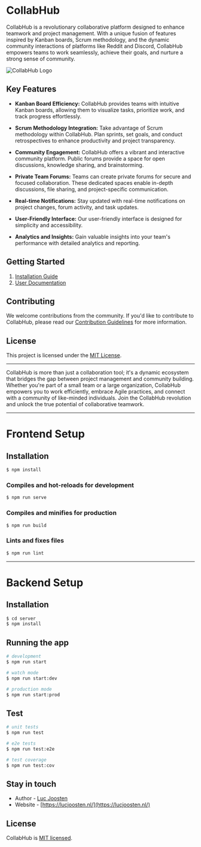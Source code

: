 # CollabHub

CollabHub is a revolutionary collaborative platform designed to enhance teamwork and project management. With a unique fusion of features inspired by Kanban boards, Scrum methodology, and the dynamic community interactions of platforms like Reddit and Discord, CollabHub empowers teams to work seamlessly, achieve their goals, and nurture a strong sense of community.

![CollabHub Logo](insert_logo_url_here)

## Key Features

- **Kanban Board Efficiency:** CollabHub provides teams with intuitive Kanban boards, allowing them to visualize tasks, prioritize work, and track progress effortlessly.

- **Scrum Methodology Integration:** Take advantage of Scrum methodology within CollabHub. Plan sprints, set goals, and conduct retrospectives to enhance productivity and project transparency.

- **Community Engagement:** CollabHub offers a vibrant and interactive community platform. Public forums provide a space for open discussions, knowledge sharing, and brainstorming.

- **Private Team Forums:** Teams can create private forums for secure and focused collaboration. These dedicated spaces enable in-depth discussions, file sharing, and project-specific communication.

- **Real-time Notifications:** Stay updated with real-time notifications on project changes, forum activity, and task updates.

- **User-Friendly Interface:** Our user-friendly interface is designed for simplicity and accessibility.

- **Analytics and Insights:** Gain valuable insights into your team's performance with detailed analytics and reporting.

## Getting Started

1. [Installation Guide](link_to_installation_guide.md)
2. [User Documentation](link_to_user_docs.md)

## Contributing

We welcome contributions from the community. If you'd like to contribute to CollabHub, please read our [Contribution Guidelines](link_to_contributing.md) for more information.

## License

This project is licensed under the [MIT License](LICENSE).

---

CollabHub is more than just a collaboration tool; it's a dynamic ecosystem that bridges the gap between project management and community building. Whether you're part of a small team or a large organization, CollabHub empowers you to work efficiently, embrace Agile practices, and connect with a community of like-minded individuals. Join the CollabHub revolution and unlock the true potential of collaborative teamwork.

---

# Frontend Setup

## Installation

```bash
$ npm install
```

### Compiles and hot-reloads for development

```bash
$ npm run serve
```

### Compiles and minifies for production

```bash
$ npm run build
```

### Lints and fixes files

```bash
$ npm run lint
```

---

# Backend Setup

## Installation

```bash
$ cd server
$ npm install
```

## Running the app

```bash
# development
$ npm run start

# watch mode
$ npm run start:dev

# production mode
$ npm run start:prod
```

## Test

```bash
# unit tests
$ npm run test

# e2e tests
$ npm run test:e2e

# test coverage
$ npm run test:cov
```

## Stay in touch

- Author - [Luc Joosten](https://github.com/Ihajoosten)
- Website - [https://lucjoosten.nl/](https://lucjoosten.nl/)

## License

CollabHub is [MIT licensed](LICENSE).
